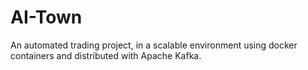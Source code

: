 # AI-Town
An automated trading project, in a scalable environment using docker containers and distributed with Apache Kafka.
